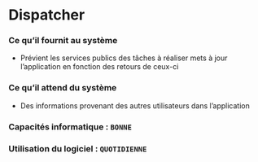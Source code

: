 # Dispatcher

### Ce qu’il fournit au système
- Prévient les services publics des tâches à réaliser mets à jour l’application en fonction des retours de ceux-ci

### Ce qu’il attend du système
- Des informations provenant des autres utilisateurs dans l’application

### Capacités informatique : ``` BONNE ```

### Utilisation du logiciel : ``` QUOTIDIENNE ```

